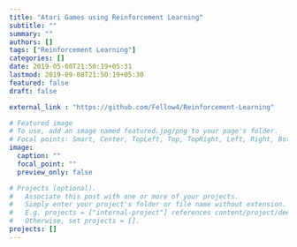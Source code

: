 ```yaml
---
title: "Atari Games using Reinforcement Learning"
subtitle: ""
summary: ""
authors: []
tags: ["Reinforcement Learning"]
categories: []
date: 2019-05-08T21:50:19+05:31
lastmod: 2019-09-08T21:50:19+05:30
featured: false
draft: false

external_link : "https://github.com/Fellow4/Reinforcement-Learning"

# Featured image
# To use, add an image named featured.jpg/png to your page's folder.
# Focal points: Smart, Center, TopLeft, Top, TopRight, Left, Right, BottomLeft, Bottom, BottomRight.
image:
  caption: ""
  focal_point: ""
  preview_only: false

# Projects (optional).
#   Associate this post with one or more of your projects.
#   Simply enter your project's folder or file name without extension.
#   E.g. projects = ["internal-project"] references content/project/deep-learning/index.md.
#   Otherwise, set projects = [].
projects: []
---
```

<!-- Explored t basics of Reinforcement Learning such as Markov Decision Processes, Model Free Prediction, Model-Free Control, Value Function Approximation, Policy Gradient Methods etc and understood how RL was applied in Atari Games. -->